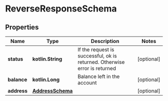 
# ReverseResponseSchema

## Properties
Name | Type | Description | Notes
------------ | ------------- | ------------- | -------------
**status** | **kotlin.String** | If the request is successful, ok is returned. Otherwise error is returned |  [optional]
**balance** | **kotlin.Long** | Balance left in the account |  [optional]
**address** | [**AddressSchema**](AddressSchema.md) |  |  [optional]



